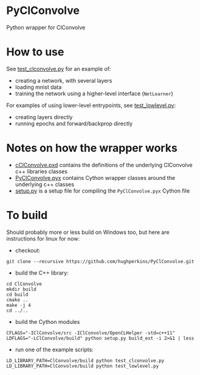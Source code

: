 # PyClConvolve
Python wrapper for ClConvolve

# How to use

See [test_clconvolve.py](test_clconvolve.py) for an example of:

* creating a network, with several layers
* loading mnist data
* training the network using a higher-level interface (`NetLearner`)

For examples of using lower-level entrypoints, see [test_lowlevel.py](test_lowlevel.py):

* creating layers directly
* running epochs and forward/backprop directly

# Notes on how the wrapper works

* [cClConvolve.pxd](cClConvolve.pxd) contains the definitions of the underlying ClConvolve c++ libraries classes
* [PyClConvolve.pyx](PyClConvolve.pyx) contains Cython wrapper classes around the underlying c++ classes
* [setup.py](setup.py) is a setup file for compiling the `PyClConvolve.pyx` Cython file

# To build

Should probably more or less build on Windows too, but here are instructions for linux for now:

* checkout:
```
git clone --recursive https://github.com/hughperkins/PyClConvolve.git
```
* build the C++ library:
```
cd ClConvolve
mkdir build
cd build
cmake ..
make -j 4
cd ../..
```
* build the Cython modules
```
CFLAGS="-IClConvolve/src -IClConvolve/OpenCLHelper -std=c++11" LDFLAGS="-LClConvolve/build" python setup.py build_ext -i 2>&1 | less
```
* run one of the example scripts:
```
LD_LIBRARY_PATH=ClConvolve/build python test_clconvolve.py
LD_LIBRARY_PATH=ClConvolve/build python test_lowlevel.py
```



